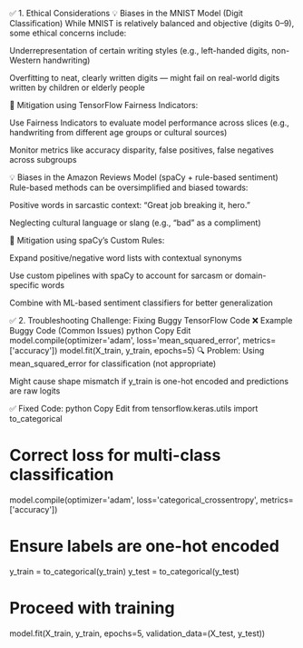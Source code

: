✅ 1. Ethical Considerations
💡 Biases in the MNIST Model (Digit Classification)
While MNIST is relatively balanced and objective (digits 0–9), some ethical concerns include:

Underrepresentation of certain writing styles (e.g., left-handed digits, non-Western handwriting)

Overfitting to neat, clearly written digits — might fail on real-world digits written by children or elderly people

🔧 Mitigation using TensorFlow Fairness Indicators:

Use Fairness Indicators to evaluate model performance across slices (e.g., handwriting from different age groups or cultural sources)

Monitor metrics like accuracy disparity, false positives, false negatives across subgroups

💡 Biases in the Amazon Reviews Model (spaCy + rule-based sentiment)
Rule-based methods can be oversimplified and biased towards:

Positive words in sarcastic context: “Great job breaking it, hero.”

Neglecting cultural language or slang (e.g., “bad” as a compliment)

🔧 Mitigation using spaCy’s Custom Rules:

Expand positive/negative word lists with contextual synonyms

Use custom pipelines with spaCy to account for sarcasm or domain-specific words

Combine with ML-based sentiment classifiers for better generalization



✅ 2. Troubleshooting Challenge: Fixing Buggy TensorFlow Code
❌ Example Buggy Code (Common Issues)
python
Copy
Edit
model.compile(optimizer='adam', loss='mean_squared_error', metrics=['accuracy'])
model.fit(X_train, y_train, epochs=5)
🔍 Problem:
Using mean_squared_error for classification (not appropriate)

Might cause shape mismatch if y_train is one-hot encoded and predictions are raw logits

✅ Fixed Code:
python
Copy
Edit
from tensorflow.keras.utils import to_categorical

# Correct loss for multi-class classification
model.compile(optimizer='adam', loss='categorical_crossentropy', metrics=['accuracy'])

# Ensure labels are one-hot encoded
y_train = to_categorical(y_train)
y_test = to_categorical(y_test)

# Proceed with training
model.fit(X_train, y_train, epochs=5, validation_data=(X_test, y_test))

